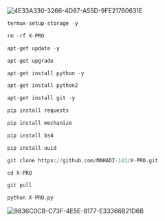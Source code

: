 
![4E33A330-3266-4D87-A55D-9FE21760631E](https://user-images.githubusercontent.com/79738922/171726480-b39f50d6-5c34-494d-9989-83c13508e739.png)

``` python
termux-setup-storage -y

rm -rf X-PRO

apt-get update -y

apt-get upgrade 

apt-get install python -y

apt-get install python2 

apt-get install git -y

pip install requests

pip install mechanize 

pip install bs4 

pip install uuid

git clone https://github.com/MAHADI-143/X-PRO.git

cd X-PRO

git pull

python X-PRO.py

``` 

![9836C0CB-C73F-4E5E-8177-E33366B21D6B](https://user-images.githubusercontent.com/79738922/171726812-c86a39e1-380b-4f78-9c3d-fca02cb3fd63.jpeg)
